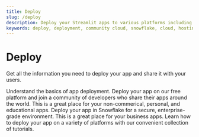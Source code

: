 ```yaml
---
title: Deploy
slug: /deploy
description: Deploy your Streamlit apps to various platforms including Community Cloud, Snowflake, and other cloud providers with comprehensive guides.
keywords: deploy, deployment, community cloud, snowflake, cloud, hosting, share
---
```


# Deploy

Get all the information you need to deploy your app and share it with your users.

<InlineCalloutContainer>
    <InlineCallout
        color="lightBlue-70"
        icon="book"
        bold="Concepts."
        href="/deploy/concepts"
    >Understand the basics of app deployment.</InlineCallout>
    <InlineCallout
        color="lightBlue-70"
        icon="cloud"
        bold="Streamlit Community Cloud."
        href="/deploy/streamlit-community-cloud"
    >Deploy your app on our free platform and join a community of developers who share their apps around the world. This is a great place for your non-commerical, personal, and educational apps.</InlineCallout>
    <InlineCallout
        color="lightBlue-70"
        icon="ac_unit"
        bold="Snowflake."
        href="/deploy/snowflake"
    >Deploy your app in Snowflake for a secure, enterprise-grade environment. This is a great place for your business apps.</InlineCallout>
    <InlineCallout
        color="lightBlue-70"
        icon="bolt"
        bold="Other platforms."
        href="/deploy/tutorials"
    >Learn how to deploy your app on a variety of platforms with our convenient collection of tutorials.</InlineCallout>
</InlineCalloutContainer>

